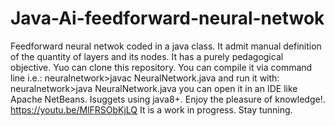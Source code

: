 # Java-Ai-feedforward-neural-netwok
Feedforward neural netwok coded in a java class. It admit manual definition of the quantity of layers and  its nodes.
It has a purely pedagogical objective.
Yuo can clone this repository.
You can compile it via command line i.e.: neuralnetwork>javac NeuralNetwork.java
and run it with: neuralnetwork>java NeuralNetwork.java
you can open it in an IDE like Apache NetBeans.
Isuggets using java8+.
Enjoy the pleasure of knowledge!.
https://youtu.be/MlFRSObKjLQ
It is a work in progress. Stay tunning.
